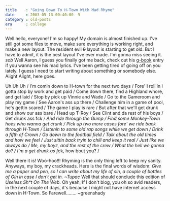 ```yaml
---
title    : "Going Down To H-Town With Mad Rhyme"
date     : 2003-05-13 00:40:00 -5
category : old-posts
era      : college
---
```


Well hello, everyone!  I'm so happy!  My domain is almost finished up.  I've still got some files to move, make sure everything is working right, and make a new layout.  The resident evil <del> 0</del> layout is starting to get old.  But I have to admit, it is the best layout I've ever made.  I'm gonna miss seeing it.  <em> *sob*</em>  Well Aaron, I guess you finally got me back, check out his <a href="http://gresevil.signmyguestbook.com" title="Guestbook"> g-book</a> entry if you wanna see his mad lyrics.  I've been getting tired of going off on you lately.  I guess I need to start writing about something or somebody else.  Aiight Aiight, here goes.

Uh Uh Uh /
I'm comin down to H-town for the next two days /
Fore' I roll in I gotta stop by work and get paid /
Come down there, find a Highland whore, and get laid /
Stop by pick up Vinnie and Wade /
Go to the Gameroom and play my game /
See Aaron's ass up there /
Challenge him in a game of pool, he's gettin scared /
The game I play is rare /
But after that we'll get drunk and show our ass bare /
Head up T-Roy /
See Clint and da rest of his boys /
Get drunk ass f*ck /
And ride through the Gump /
Find some Monkey-Town hoes who wanna get crunk /
Pick up two more cases fore' we ride back through H-Town /
Listenin to some old rap songs while we get down /
Drink a fifth of Crown /
Go down to the football field /
Talk about the old times and how we feel /
Just sittin back tryin to chill and keep it real /
Just like we always do /
Me, my boyz, and the rest of the crew /
What the hell we gonna do? /
I'm a get drunk as f*ck, how bout you? /

Well there it is!  Woo-hoo!!!  Rhyming is the only thing left to keep my sanity.  Anyways, my boy, my crackheads.  Here is the final words of wisdom:  <em> Give me a paper and pen, so I can write about my life of sin, a couple of bottles of Gin in case I don't get in.  ~Tupac</em>  Well that should conclude this edition of <em> Useless Sh*t On The Web</em>.  Oh yeah, If I don't blog, you oh so avid readers, in the next couple of days, it's because I might not have internet access down in H-Town.  So Farewell........  ~greenshady
